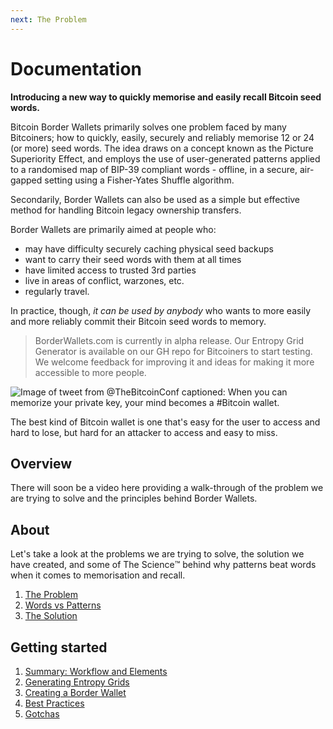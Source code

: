 ```yaml
---
next: The Problem
---
```


# Documentation

**Introducing a new way to quickly memorise and easily recall Bitcoin seed words.**

Bitcoin Border Wallets primarily solves one problem faced by many Bitcoiners; how to quickly, easily, securely and reliably memorise 12 or 24 (or more) seed words. The idea draws on a concept known as the Picture Superiority Effect, and employs the use of user-generated patterns applied to a randomised map of BIP-39 compliant words - offline, in a secure, air-gapped setting using a Fisher-Yates Shuffle algorithm.

Secondarily, Border Wallets can also be used as a simple but effective method for handling Bitcoin legacy ownership transfers.

Border Wallets are primarily aimed at people who:

- may have difficulty securely caching physical seed backups
- want to carry their seed words with them at all times
- have limited access to trusted 3rd parties
- live in areas of conflict, warzones, etc.
- regularly travel.

In practice, though, _it can be used by anybody_ who wants to more easily and more reliably commit their Bitcoin seed words to memory.

> BorderWallets.com is currently in alpha release. Our Entropy Grid Generator is available on our GH repo for Bitcoiners to start testing. We welcome feedback for improving it and ideas for making it more accessible to more people.

![Image of tweet from @TheBitcoinConf captioned: When you can memorize your private key, your mind becomes a #Bitcoin wallet.](/mind_bitcoin_wallet_tweet.png)

The best kind of Bitcoin wallet is one that's easy for the user to access and hard to lose, but hard for an attacker to access and easy to miss.

## Overview

There will soon be a video here providing a walk-through of the problem we are trying to solve and the principles behind Border Wallets.

## About

Let's take a look at the problems we are trying to solve, the solution we have created, and some of The Science™️ behind why patterns beat words when it comes to memorisation and recall.

1. [The Problem](/docs/the-problem)
1. [Words vs Patterns](/docs/words-vs-patterns)
1. [The Solution](/docs/the-solution)

## Getting started

1. [Summary: Workflow and Elements](/docs/workflow-and-elements)
1. [Generating Entropy Grids](/docs/generating-entropy-grids)
1. [Creating a Border Wallet](/docs/creating-a--border-wallet)
1. [Best Practices](/docs/best-practices)
1. [Gotchas](/docs/gotchas)
